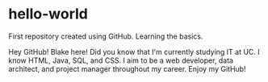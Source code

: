 # hello-world
First repository created using GitHub. Learning the basics.

Hey GitHub! Blake here! 
Did you know that I'm currently studying IT at UC.
I know HTML, Java, SQL, and CSS.
I aim to be a web developer, data architect, and project manager throughout my career.
Enjoy my GitHub!

